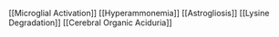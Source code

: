 [[Microglial Activation]]
[[Hyperammonemia]]
[[Astrogliosis]]
[[Lysine Degradation]]
[[Cerebral Organic Aciduria]]
